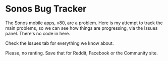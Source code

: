 # Sonos Bug Tracker
The Sonos mobile apps, v80, are a problem. Here is my attempt to track the main problems, so we can see how things are progressing, via the Issues panel. There's no code in here.

Check the Issues tab for everything we know about.

Please, no ranting. Save that for Reddit, Facebook or the Community site.
